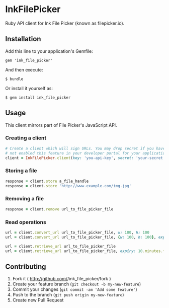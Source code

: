 # InkFilePicker

Ruby API client for Ink File Picker (known as filepicker.io).

## Installation

Add this line to your application's Gemfile:

    gem 'ink_file_picker'

And then execute:

    $ bundle

Or install it yourself as:

    $ gem install ink_file_picker

## Usage


This client mirrors part of File Picker's JavaScript API.

### Creating a client

```ruby
# Create a client which will sign URLs. You may drop secret if you have
# not enabled this feature in your developer portal for your application.
client = InkFilePicker.client(key: 'you-api-key', secret: 'your-secret')
```

### Storing a file
```ruby
response = client.store a_file_handle
response = client.store 'http://www.example.com/img.jpg'
```

### Removing a file
```ruby
response = client.remove url_to_file_picker_file
```

### Read operations
```ruby
url = client.convert_url url_to_file_picker_file, w: 100, h: 100
url = client.convert_url url_to_file_picker_file, {w: 100, h: 100}, expiry: 10.minutes.from_now.to_i

url = client.retrieve_url url_to_file_picker_file
url = client.retrieve_url url_to_file_picker_file, expiry: 10.minutes.from_now.to_i
```


## Contributing

1. Fork it ( http://github.com/<my-github-username>/ink_file_picker/fork )
2. Create your feature branch (`git checkout -b my-new-feature`)
3. Commit your changes (`git commit -am 'Add some feature'`)
4. Push to the branch (`git push origin my-new-feature`)
5. Create new Pull Request
